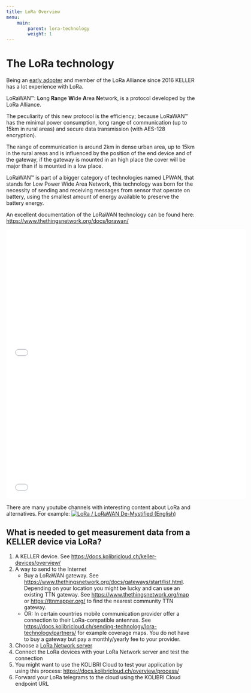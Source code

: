 ```yaml
---
title: LoRa Overview
menu:
    main:
        parent: lora-technology
        weight: 1
---
```


# The LoRa technology

Being an [early adopter](https://www.thethingsnetwork.org/labs/story/pressure-manometer-node-shows-live-data-on-a-website-1) and member of the LoRa Alliance since 2016 KELLER has a lot experience with LoRa.

LoRaWAN™: **Lo**ng **Ra**nge **W**ide **A**rea **N**etwork, is a protocol developed by the LoRa Alliance.

The peculiarity of this new protocol is the efficiency; because LoRaWAN™ has the minimal power consumption, long range of communication (up to 15km in rural areas) and secure data transmission (with AES-128 encryption).

The range of communication is around 2km in dense urban area, up to 15km in the rural areas and is influenced by the position of the end device and of the gateway, if the gateway is mounted in an high place the cover will be major than if is mounted in a low place.

LoRaWAN™ is part of a bigger category of technologies named LPWAN, that stands for Low Power Wide Area Network, this technology was born for the necessity of sending and receiving messages from sensor that operate on battery, using the smallest amount of energy available to preserve the battery energy.

An excellent documentation of the LoRaWAN technology can be found here: <https://www.thethingsnetwork.org/docs/lorawan/>

<iframe class="vidyard_iframe" src="//play.vidyard.com/NYGC6QZQ3kqBgzUcfgPSjh.html?v=3.1.1" width="640" height="360" scrolling="no" frameborder="0" allowtransparency="true" allowfullscreen></iframe>

<iframe class="vidyard_iframe" src="//play.vidyard.com/sH5PVAGX196UzG1ABCWdYC.html?v=3.1.1" width="640" height="360" scrolling="no" frameborder="0" allowtransparency="true" allowfullscreen></iframe>

There are many youtube channels with interesting content about LoRa and alternatives. For example:
[![LoRa / LoRaWAN De-Mystified (English)](https://img.youtube.com/vi/hMOwbNUpDQA/0.jpg)](https://www.youtube.com/watch?v=hMOwbNUpDQA)

## What is needed to get measurement data from a KELLER device via LoRa?

1. A KELLER device. See <https://docs.kolibricloud.ch/keller-devices/overview/>  
2. A way to send to the Internet  
    - Buy a LoRaWAN gateway. See <https://www.thethingsnetwork.org/docs/gateways/start/list.html>. Depending on your location you might be lucky and can use an existing TTN gateway. See <https://www.thethingsnetwork.org/map> or <https://ttnmapper.org/> to find the nearest community TTN gateway.
    - OR: In certain countries mobile communication provider offer a connection to their LoRa-compatible antennas. See <https://docs.kolibricloud.ch/sending-technology/lora-technology/partners/> for example coverage maps. You do not have to buy a gateway but pay a monthly/yearly fee to your provider.  
3. Choose a [LoRa Network server](https://docs.kolibricloud.ch/sending-technology/lora-technology/partners/)
4. Connect the LoRa devices with your LoRa Network server and test the connection
5. You might want to use the KOLIBRI Cloud to test your application by using this process: <https://docs.kolibricloud.ch/overview/process/>
6. Forward your LoRa telegrams to the cloud using the KOLIBRI Cloud endpoint URL
